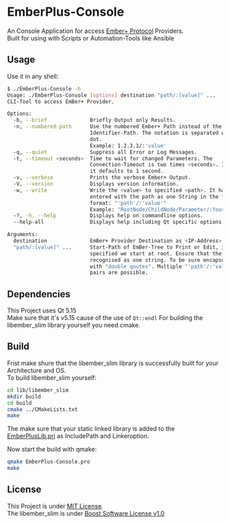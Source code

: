 # EmberPlus-Console
An Console Application for access [Ember+ Protocol](https://github.com/Lawo/ember-plus) Providers.  
Built for using with Scripts or Automation-Tools like Ansible

## Usage
Use it in any shell:
```bash
$ ./EmberPlus-Console -h
Usage: ./EmberPlus-Console [options] destination "path/:[value]" ...
CLI-Tool to access EmBer+ Provider.

Options:
  -b, --brief              Briefly Output only Results.
  -n, --numbered-path      Use the numbered Ember+ Path instead of the
                           Identifier-Path. The notation is separated with a
                           dot.
                           Example: 1.2.3.1/:'value'
  -q, --quiet              Suppress all Error or Log Messages.
  -t, --timeout <seconds>  Time to wait for changed Parameters. The
                           Connection-Timeout is two times <seconds>. If not set
                           it defaults to 1 second.
  -v, --verbose            Prints the verbose Ember+ Output.
  -V, --version            Displays version information.
  -w, --write              Write the <value> to specified <path>. It has to be
                           entered with the path as one String in the follwoing
                           format: "'path'/:'value'"
                           Example: "RootNode/ChildNode/Parameter/:YourValue"
  -?, -h, --help           Displays help on commandline options.
  --help-all               Displays help including Qt specific options.

Arguments:
  destination              EmBer+ Provider Destination as <IP-Address>:<Port>.
  "path/:[value]" ...      Start-Path of EmBer-Tree to Print or Edit, if not
                           specified we start at root. Ensure that the path is
                           recognised as one string. To be sure encapsulate it
                           with "double qoutes". Multiple "'path'/:'value'"
                           pairs are possible.
```

## Dependencies
This Project uses Qt 5.15  
Make sure that it's v5.15 cause of the use of `Qt::endl` 
For building the libember_slim library yourself you need cmake.

## Build
Frist make shure that the libember_slim library is successfully built for your Architecture and OS.  
To build libember_slim yourself:
```bash
cd lib/libember_slim
mkdir build
cd build
cmake ../CMakeLists.txt
make
```
The make sure that your static linked library is added to the [EmberPlusLib.pri](lib/EmberPlusLib.pri) as IncludePath and Linkeroption.  
  
Now start the build with qmake:
```bash
qmake EmberPlus-Console.pro
make
```

## License
This Project is under [MIT License](LICENSE).  
The libember_slim is under [Boost Software License v1.0](lib/libember_slim/LICENSE_1_0.txt)  

